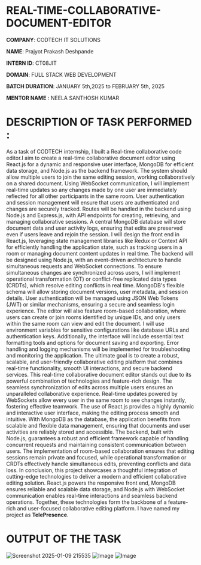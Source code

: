# REAL-TIME-COLLABORATIVE-DOCUMENT-EDITOR

**COMPANY**: CODTECH IT SOLUTIONS

**NAME**: Prajyot Prakash Deshpande

**INTERN ID**: CT08JIT

**DOMAIN**: FULL STACK WEB DEVELOPMENT

**BATCH DURATION**: JANUARY 5th,2025 to FEBRUARY 5th, 2025

**MENTOR NAME** : NEELA SANTHOSH KUMAR

# DESCRIPTION OF TASK PERFORMED :
As a task of CODTECH internship, I built a Real-time collaborative code editor.I aim to create a real-time collaborative document editor using React.js for a dynamic and responsive user interface, MongoDB for efficient data storage, and Node.js as the backend framework. The system should allow multiple users to join the same editing session, working collaboratively on a shared document. Using WebSocket communication, I will implement real-time updates so any changes made by one user are immediately reflected for all other participants in the same room. User authentication and session management will ensure that users are authenticated and changes are securely tracked. Routes will be handled in the backend using Node.js and Express.js, with API endpoints for creating, retrieving, and managing collaborative sessions. A central MongoDB database will store document data and user activity logs, ensuring that edits are preserved even if users leave and rejoin the session. I will design the front end in React.js, leveraging state management libraries like Redux or Context API for efficiently handling the application state, such as tracking users in a room or managing document content updates in real time. The backend will be designed using Node.js, with an event-driven architecture to handle simultaneous requests and WebSocket connections. To ensure simultaneous changes are synchronized across users, I will implement operational transformation (OT) or conflict-free replicated data types (CRDTs), which resolve editing conflicts in real time. MongoDB's flexible schema will allow storing document versions, user metadata, and session details. User authentication will be managed using JSON Web Tokens (JWT) or similar mechanisms, ensuring a secure and seamless login experience. The editor will also feature room-based collaboration, where users can create or join rooms identified by unique IDs, and only users within the same room can view and edit the document. I will use environment variables for sensitive configurations like database URLs and authentication keys. Additionally, the interface will include essential text formatting tools and options for document saving and exporting. Error handling and logging mechanisms will be implemented for troubleshooting and monitoring the application. The ultimate goal is to create a robust, scalable, and user-friendly collaborative editing platform that combines real-time functionality, smooth UI interactions, and secure backend services.
This real-time collaborative document editor stands out due to its powerful combination of technologies and feature-rich design. The seamless synchronization of edits across multiple users ensures an unparalleled collaborative experience. Real-time updates powered by WebSockets allow every user in the same room to see changes instantly, fostering effective teamwork. The use of React.js provides a highly dynamic and interactive user interface, making the editing process smooth and intuitive. With MongoDB as the database, the application benefits from scalable and flexible data management, ensuring that documents and user activities are reliably stored and accessible. The backend, built with Node.js, guarantees a robust and efficient framework capable of handling concurrent requests and maintaining consistent communication between users. The implementation of room-based collaboration ensures that editing sessions remain private and focused, while operational transformation or CRDTs effectively handle simultaneous edits, preventing conflicts and data loss.
In conclusion, this project showcases a thoughtful integration of cutting-edge technologies to deliver a modern and efficient collaborative editing solution. React.js powers the responsive front end, MongoDB ensures reliable and scalable data storage, and Node.js with WebSocket communication enables real-time interactions and seamless backend operations. Together, these technologies form the backbone of a feature-rich and user-focused collaborative editing platform. I have named my project as **TelePresence**.

# OUTPUT OF THE TASK
![Screenshot 2025-01-09 215535](https://github.com/user-attachments/assets/b2172d26-f728-4984-ba3b-e4969ff7ef0a)
![Image](https://github.com/user-attachments/assets/5263b453-fdf8-4224-b134-86776b2b6d4d)
![Image](https://github.com/user-attachments/assets/ebecb4d2-4f3e-4347-bbdb-2c05a7927f3e)
